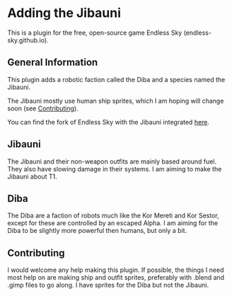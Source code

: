 # Adding the Jibauni

This is a plugin for the free, open-source game Endless Sky (endless-sky.github.io). 

## General Information
This plugin adds a robotic faction called the Diba and a species named the Jibauni.

The Jibauni mostly use human ship sprites, which I am hoping will change soon (see [Contributing](#Contributing)). 

You can find the fork of Endless Sky with the Jibauni integrated [here](https://github.com/Alrodel/endless-sky/tree/Jibauni).

## Jibauni

The Jibauni and their non-weapon outfits are mainly based around fuel. They also have slowing damage in their systems.
I am aiming to make the Jibauni about T1.



## Diba

The Diba are a faction of robots much like the Kor Mereti and Kor Sestor, except for these are controlled by an escaped Alpha. 
I am aiming for the Diba to be slightly more powerful then humans, but only a bit.



## Contributing

I would welcome any help making this plugin. If possible, the things I need most help on are making ship and outfit sprites, preferably with .blend and .gimp files to go along.
I have sprites for the Diba but not the Jibauni.